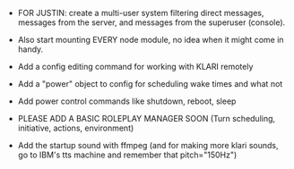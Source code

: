 - FOR JUSTIN: create a multi-user system filtering direct messages, messages from the server, and messages from the superuser (console).

- Also start mounting EVERY node module, no idea when it might come in handy.

- Add a config editing command for working with KLARI remotely
- Add a "power" object to config for scheduling wake times and what not
- Add power control commands like shutdown, reboot, sleep

- PLEASE ADD A BASIC ROLEPLAY MANAGER SOON (Turn scheduling, initiative, actions, environment)

- Add the startup sound with ffmpeg (and for making more klari sounds, go to IBM's tts machine and remember that pitch="150Hz")